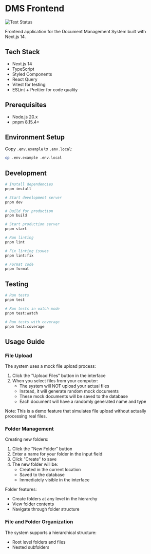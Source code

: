 # DMS Frontend

![Test Status](https://github.com/chocnut/dms-fe/actions/workflows/test.yml/badge.svg)

Frontend application for the Document Management System built with Next.js 14.

## Tech Stack

- Next.js 14
- TypeScript
- Styled Components
- React Query
- Vitest for testing
- ESLint + Prettier for code quality

## Prerequisites

- Node.js 20.x
- pnpm 8.15.4+

## Environment Setup

Copy `.env.example` to `.env.local`:

```bash
cp .env.example .env.local
```

## Development

```bash
# Install dependencies
pnpm install

# Start development server
pnpm dev

# Build for production
pnpm build

# Start production server
pnpm start

# Run linting
pnpm lint

# Fix linting issues
pnpm lint:fix

# Format code
pnpm format
```

## Testing

```bash
# Run tests
pnpm test

# Run tests in watch mode
pnpm test:watch

# Run tests with coverage
pnpm test:coverage
```

## Usage Guide

### File Upload

The system uses a mock file upload process:

1. Click the "Upload Files" button in the interface
2. When you select files from your computer:
   - The system will NOT upload your actual files
   - Instead, it will generate random mock documents
   - These mock documents will be saved to the database
   - Each document will have a randomly generated name and type

Note: This is a demo feature that simulates file upload without actually processing real files.

### Folder Management

Creating new folders:

1. Click the "New Folder" button
2. Enter a name for your folder in the input field
3. Click "Create" to save
4. The new folder will be:
   - Created in the current location
   - Saved to the database
   - Immediately visible in the interface

Folder features:

- Create folders at any level in the hierarchy
- View folder contents
- Navigate through folder structure

### File and Folder Organization

The system supports a hierarchical structure:

- Root level folders and files
- Nested subfolders
